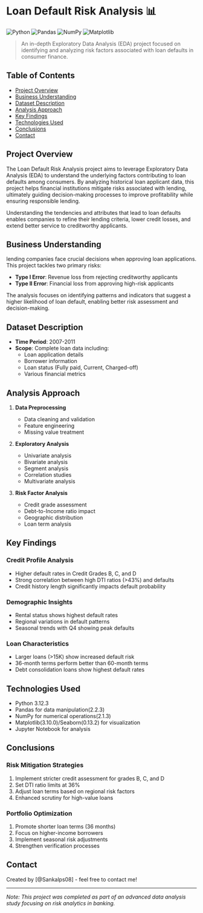 
# Loan Default Risk Analysis 📊
![Python](https://img.shields.io/badge/python-3670A0?style=for-the-badge&logo=python&logoColor=ffdd54)
![Pandas](https://img.shields.io/badge/pandas-%23150458.svg?style=for-the-badge&logo=pandas&logoColor=white)
![NumPy](https://img.shields.io/badge/numpy-%23013243.svg?style=for-the-badge&logo=numpy&logoColor=white)
![Matplotlib](https://img.shields.io/badge/Matplotlib-%23ffffff.svg?style=for-the-badge&logo=Matplotlib&logoColor=black)

> An in-depth Exploratory Data Analysis (EDA) project focused on identifying and analyzing risk factors associated with loan defaults in consumer finance.

## Table of Contents
- [Project Overview](#project-overview)
- [Business Understanding](#business-understanding)
- [Dataset Description](#dataset-description)
- [Analysis Approach](#analysis-approach)
- [Key Findings](#key-findings)
- [Technologies Used](#technologies-used)
- [Conclusions](#conclusions)
- [Contact](#contact)

## Project Overview
The Loan Default Risk Analysis project aims to leverage Exploratory Data Analysis (EDA) to understand the underlying factors contributing to loan defaults among consumers. By analyzing historical loan applicant data, this project helps financial institutions mitigate risks associated with lending, ultimately guiding decision-making processes to improve profitability while ensuring responsible lending.

Understanding the tendencies and attributes that lead to loan defaults enables companies to refine their lending criteria, lower credit losses, and extend better service to creditworthy applicants.

## Business Understanding
lending companies face crucial decisions when approving loan applications. This project tackles two primary risks:
- **Type I Error**: Revenue loss from rejecting creditworthy applicants
- **Type II Error**: Financial loss from approving high-risk applicants

The analysis focuses on identifying patterns and indicators that suggest a higher likelihood of loan default, enabling better risk assessment and decision-making.

## Dataset Description
- **Time Period**: 2007-2011
- **Scope**: Complete loan data including:
  - Loan application details
  - Borrower information
  - Loan status (Fully paid, Current, Charged-off)
  - Various financial metrics

## Analysis Approach
1. **Data Preprocessing**
   - Data cleaning and validation
   - Feature engineering
   - Missing value treatment

2. **Exploratory Analysis**
   - Univariate analysis
   - Bivariate analysis
   - Segment analysis
   - Correlation studies
   - Multivariate analysis

3. **Risk Factor Analysis**
   - Credit grade assessment
   - Debt-to-Income ratio impact
   - Geographic distribution
   - Loan term analysis

## Key Findings

### Credit Profile Analysis
- Higher default rates in Credit Grades B, C, and D
- Strong correlation between high DTI ratios (>43%) and defaults
- Credit history length significantly impacts default probability

### Demographic Insights
- Rental status shows highest default rates
- Regional variations in default patterns
- Seasonal trends with Q4 showing peak defaults

### Loan Characteristics
- Larger loans (>15K) show increased default risk
- 36-month terms perform better than 60-month terms
- Debt consolidation loans show highest default rates

## Technologies Used
- Python 3.12.3
- Pandas for data manipulation(2.2.3)
- NumPy for numerical operations(2.1.3)
- Matplotlib(3.10.0)/Seaborn(0.13.2) for visualization
- Jupyter Notebook for analysis

## Conclusions

### Risk Mitigation Strategies
1. Implement stricter credit assessment for grades B, C, and D
2. Set DTI ratio limits at 36%
3. Adjust loan terms based on regional risk factors
4. Enhanced scrutiny for high-value loans

### Portfolio Optimization
1. Promote shorter loan terms (36 months)
2. Focus on higher-income borrowers
3. Implement seasonal risk adjustments
4. Strengthen verification processes

## Contact
Created by [@Sankalps08] - feel free to contact me!

---
*Note: This project was completed as part of an advanced data analysis study focusing on risk analytics in banking.*